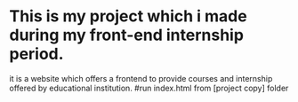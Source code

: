 # This is my project which i made during my front-end internship period.
it is a website which offers a frontend to provide courses and internship offered by educational institution.
#run index.html from [project copy] folder
